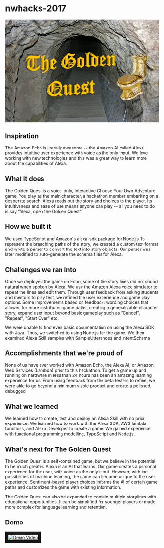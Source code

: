 # nwhacks-2017
![The Golden Quest](https://raw.githubusercontent.com/NotWoods/nwhacks-2017/master/best_logo.PNG)

## Inspiration
The Amazon Echo is literally awesome -- the Amazon AI called Alexa provides intuitive user experience with voice as the only input. We love working with new technologies and this was a great way to learn more about the capabilities of Alexa.

## What it does
The Golden Quest is a voice-only, interactive Choose Your Own Adventure game. You play as the main character, a hackathon member embarking on a desperate search. Alexa reads out the story and choices to the player. Its intuitiveness and ease of use means anyone can play -- all you need to do is say "Alexa, open the Golden Quest".

## How we built it
We used TypeScript and Amazon's alexa-sdk package for Node.js To represent the branching paths of the story, we created a custom text format and wrote a parser to convert the text into story objects. Our parser was later modified to auto-generate the schema files for Alexa.

## Challenges we ran into
Once we deployed the game on Echo, some of the story lines did not sound natural when spoken by Alexa. We use the Amazon Alexa voice simulator to repeat the lines and edit them. Through user feedback from asking students and mentors to play test, we refined the user experience and game play options. Some improvements based on feedback: wording choices that allowed for more distributed game paths, creating a generalizable character story, expand user input beyond basic gameplay such as "Cancel", "Repeat", "Start Over" etc.

We were unable to find even basic documentation on using the Alexa SDK with Java. Thus, we switched to using Node.js for the game. We then examined Alexa Skill samples with SampleUtterances and IntentSchema

## Accomplishments that we're proud of
None of us have ever worked with Amazon Echo, the Alexa AI, or Amazon Web Services (Lambda) prior to this hackathon. To get a game up and running on hardware in less than 24 hours has been an amazing learning experience for us. From using feedback from the beta testers to refine, we were able to go beyond a minimum viable product and create a polished, debugged

## What we learned
We learned how to create, test and deploy an Alexa Skill with no prior experience. We learned how to work with the Alexa SDK, AWS lambda functions, and Alexa Developer to create a game. We gained experience with functional programming modelling, TypeScript and Node.js.

## What's next for The Golden Quest
The Golden Quest is a self-contained game, but we believe in the potential to be much greater. Alexa is an AI that learns. Our game creates a personal experience for the user, with voice as the only input. However, with the possibilities of machine learning, the game can become unique to the user experience. Sentiment-based player choices informs the AI of certain game paths and customizes the game with existing information.

The Golden Quest can also be expanded to contain multiple storylines with educational opportunities. It can be simplified for younger players or made more complex for language learning and retention.

## Demo
<a href="http://www.youtube.com/watch?feature=player_embedded&v=qgQCpviGm5U
" target="_blank"><img src="http://img.youtube.com/vi/qgQCpviGm5U/0.jpg"
alt="Demo Video" width="240" height="180" border="10" /></a>
